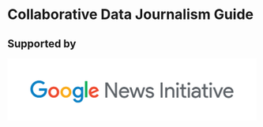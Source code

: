 # Collaborative Data Journalism Guide

##                                             Supported by

![](.gitbook/assets/google_newsinitiative_lockup_fullcolor_horizontal.png)

